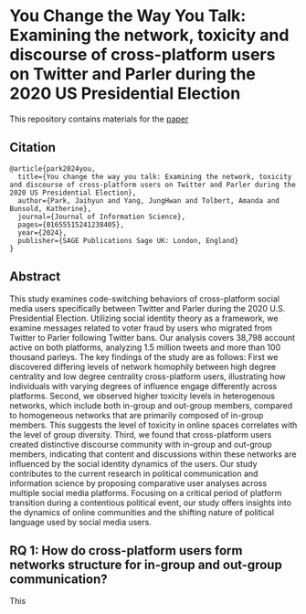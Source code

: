# You Change the Way You Talk: Examining the network, toxicity and discourse of cross-platform users on Twitter and Parler during the 2020 US Presidential Election
This repository contains materials for the [paper](https://journals.sagepub.com/doi/abs/10.1177/01655515241238405)

## Citation
```
@article{park2024you,
  title={You change the way you talk: Examining the network, toxicity and discourse of cross-platform users on Twitter and Parler during the 2020 US Presidential Election},
  author={Park, Jaihyun and Yang, JungHwan and Tolbert, Amanda and Bunsold, Katherine},
  journal={Journal of Information Science},
  pages={01655515241238405},
  year={2024},
  publisher={SAGE Publications Sage UK: London, England}
}
```

## Abstract
This study examines code-switching behaviors of cross-platform social media users specifically between Twitter and Parler during the 2020 U.S. Presidential Election. Utilizing social identity theory as a framework, we examine messages related to voter fraud by users who migrated from Twitter to Parler following Twitter bans. Our analysis covers 38,798 account active on both platforms, analyzing 1.5 million tweets and more than 100 thousand parleys. The key findings of the study are as follows: First we discovered differing levels of network homophily between high degree centrality and low degree centrality cross-platform users, illustrating how individuals with varying degrees of influence engage differently across platforms. Second, we observed higher toxicity levels in heterogenous networks, which include both in-group and out-group members, compared to homogeneous networks that are primarily composed of in-group members. This suggests the level of toxicity in online spaces correlates with the level of group diversity. Third, we found that cross-platform users created distinctive discourse community with in-group and out-group members, indicating that content and discussions within these networks are influenced by the social identity dynamics of the users. Our study contributes to the current research in political communication and information science by proposing comparative user analyses across multiple social media platforms. Focusing on a critical period of platform transition during a contentious political event, our study offers insights into the dynamics of online communities and the shifting nature of political language used by social media users.

## RQ 1: How do cross-platform users form networks structure for in-group and out-group communication?
This
